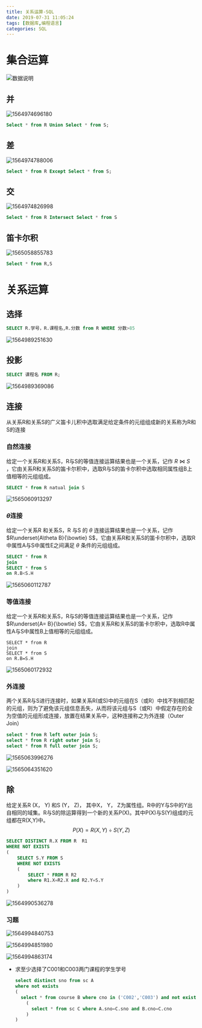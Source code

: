 ```yaml
---
title: 关系运算-SQL
date: 2019-07-31 11:05:24
tags: [数据库,编程语言]
categories: SQL
---
```


# 集合运算

![数据说明](关系运算-SQL/1564988154852.png)

<!--more-->

## 并

![1564974696180](关系运算-SQL/1564974696180.png)

```sql
Select * from R Union Select * from S;
```

## 差

![1564974788006](关系运算-SQL/1564974788006.png)

```sql
Select * from R Except Select * from S;
```

## 交

![1564974826998](关系运算-SQL/1564974826998.png)

```sql
Select * from R Intersect Select * from S
```



## 笛卡尔积

![1565058855783](关系运算-SQL/1565058855783.png)

```sql
Select * from R,S
```



# 关系运算

## 选择

```sql
SELECT R.学号，R.课程名,R.分数 from R WHERE 分数>85
```

![1564989251630](关系运算-SQL/1564989251630.png)

## 投影

```sql
SELECT 课程名 FROM R;
```

![1564989369086](关系运算-SQL/1564989369086.png)

## 连接

从关系R和关系S的广义笛卡儿积中选取满足给定条件的元组组成新的关系称为R和S的连接

### 自然连接

给定一个关系R和关系S，R与S的等值连接运算结果也是一个关系，记作 $R⋈S$ ，它由关系R和关系S的笛卡尔积中，选取R与S的笛卡尔积中选取相同属性组B上值相等的元组组成。 

```sql
SELECT * from R natual join S
```

![1565060913297](关系运算-SQL/1565060913297.png)

### $\theta$连接

给定一个关系R 和关系S，R 与S 的 $θ$ 连接运算结果也是一个关系，记作$R\underset{A\theta B}{\bowtie} S$，它由关系R和关系S的笛卡尔积中，选取R中属性A与S中属性E之间满足 $θ$ 条件的元组组成。 

```sql
SELECT * from R 
join
SELECT * from S
on R.B<S.H
```

![1565060112787](关系运算-SQL/1565060112787.png)

### 等值连接

给定一个关系R和关系S，R与S的等值连接运算结果也是一个关系，记作$R\underset{A= B}{\bowtie} S$，它由关系R和关系S的笛卡尔积中，选取R中属性A与S中属性B上值相等的元组组成。 

```shell
SELECT * from R 
join
SELECT * from S
on R.B=S.H
```

![1565060172932](关系运算-SQL/1565060172932.png)

### 外连接

两个关系R与S进行连接时，如果关系R(或S)中的元组在S（或R）中找不到相匹配的元组，则为了避免该元组信息丢失，从而将该元组与S（或R）中假定存在的全为空值的元组形成连接，放置在结果关系中，这种连接称之为外连接（Outer Join）

```sql
select * from R left outer join S;
select * from R right outer join S;
select * from R full outer join S;
```

![1565063996276](关系运算-SQL/1565063996276.png)

![1565064351620](关系运算-SQL/1565064351620.png)

## 除

给定关系R (X， Y) 和S (Y， Z)， 其中X， Y， Z为属性组。R中的Y与S中的Y出自相同的域集。R与S的除运算得到一个新的关系P(X)。其中P(X)与S(Y)组成的元组都在R(X,Y)中。
$$
P(X)=R(X,Y) \div S(Y,Z)
$$

```sql
SELECT DISTINCT R.X FROM R  R1
WHERE NOT EXISTS 
(	
    SELECT S.Y FROM S 
    WHERE NOT EXISTS 
    (
        SELECT * FROM R R2 
        where R1.X=R2.X and R2.Y=S.Y
    )
) 
```



![1564990536278](关系运算-SQL/1564990536278.png)

### 习题

![1564994840753](关系运算-SQL/1564994840753.png)

![1564994851980](关系运算-SQL/1564994851980.png)

![1564994863174](关系运算-SQL/1564994863174.png)

- 求至少选择了C001和C003两门课程的学生学号

  ```sql
  select distinct sno from sc A
  where not exists
  (
  	select * from course B where cno in ('C002','C003') and not exists
      (
      	select * from sc C where A.sno=C.sno and B.cno=C.cno
      )
  )
  ```

  